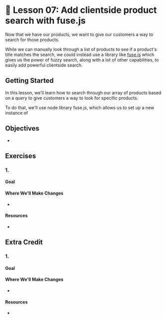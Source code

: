# 📓 Lesson 07: Add clientside product search with fuse.js

Now that we have our products, we want to give our customers a way to search for those products.

While we can manually look through a list of products to see if a product's title matches the search, we could instead use a library like [fuse.js](https://fusejs.io/) which gives us the power of fuzzy search, along with a lot of other capabilities, to easily add powerful clientside search.

## Getting Started

In this lesson, we'll learn how to search through our array of products based on a query to give customers a way to look for specific products.

To do that, we'll use node library fuse.js, which allows us to set up a new instance of 

## Objectives
* 

## Exercises

### 1. 



#### Goal



#### Where We'll Make Changes
* 

#### Resources
* 

## Extra Credit

### 1. 



#### Goal



#### Where We'll Make Changes
* 

#### Resources
* 
